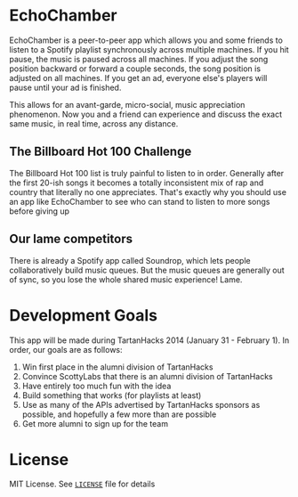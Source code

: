 EchoChamber
===========

EchoChamber is a peer-to-peer app which allows you and some friends to listen to a Spotify playlist synchronously across multiple machines.  If you hit pause, the music is paused across all machines.  If you adjust the song position backward or forward a couple seconds, the song position is adjusted on all machines.  If you get an ad, everyone else's players will pause until your ad is finished.

This allows for an avant-garde, micro-social, music appreciation phenomenon.  Now you and a friend can experience and discuss the exact same music, in real time, across any distance.

The Billboard Hot 100 Challenge
-------------------------------

The Billboard Hot 100 list is truly painful to listen to in order.  Generally after the first 20-ish songs it becomes a totally inconsistent mix of rap and country that literally no one appreciates.  That's exactly why you should use an app like EchoChamber to see who can stand to listen to more songs before giving up

Our lame competitors
--------------------

There is already a Spotify app called Soundrop, which lets people collaboratively build music queues.  But the music queues are generally out of sync, so you lose the whole shared music experience!  Lame.

Development Goals
=================

This app will be made during TartanHacks 2014 (January 31 - February 1).  In order, our goals are as follows:

1. Win first place in the alumni division of TartanHacks
2. Convince ScottyLabs that there is an alumni division of TartanHacks
3. Have entirely too much fun with the idea
4. Build something that works (for playlists at least)
5. Use as many of the APIs advertised by TartanHacks sponsors as possible, and hopefully a few more than are possible
6. Get more alumni to sign up for the team

License
=======
MIT License.  See [`LICENSE`](LICENSE) file for details
